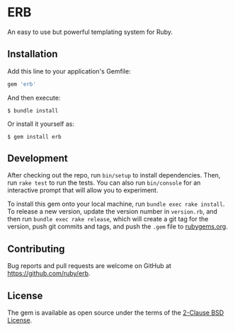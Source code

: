 # ERB

An easy to use but powerful templating system for Ruby.

## Installation

Add this line to your application's Gemfile:

```ruby
gem 'erb'
```

And then execute:

    $ bundle install

Or install it yourself as:

    $ gem install erb

## Development

After checking out the repo, run `bin/setup` to install dependencies. Then, run `rake test` to run the tests. You can also run `bin/console` for an interactive prompt that will allow you to experiment.

To install this gem onto your local machine, run `bundle exec rake install`. To release a new version, update the version number in `version.rb`, and then run `bundle exec rake release`, which will create a git tag for the version, push git commits and tags, and push the `.gem` file to [rubygems.org](https://rubygems.org).

## Contributing

Bug reports and pull requests are welcome on GitHub at https://github.com/ruby/erb.

## License

The gem is available as open source under the terms of the [2-Clause BSD License](https://opensource.org/licenses/BSD-2-Clause).
